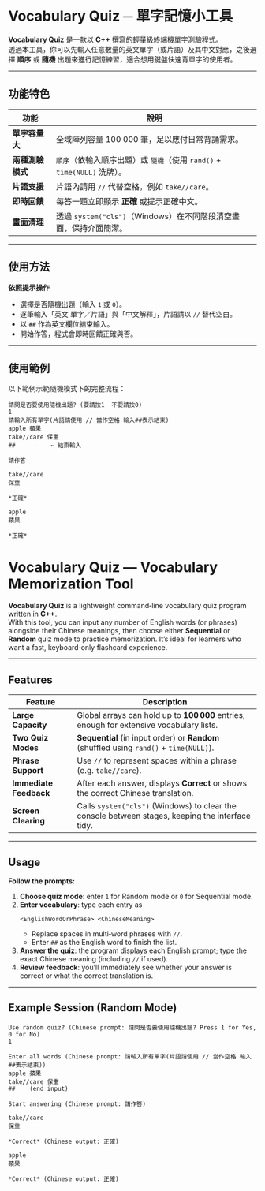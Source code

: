 # Vocabulary Quiz ─ 單字記憶小工具

**Vocabulary Quiz** 是一款以 **C++** 撰寫的輕量級終端機單字測驗程式。\
透過本工具，你可以先輸入任意數量的英文單字（或片語）及其中文對應，之後選擇 **順序** 或 **隨機** 出題來進行記憶練習，適合想用鍵盤快速背單字的使用者。

---

## 功能特色

| 功能            | 說明                                                  |
| ------------- | --------------------------------------------------- |
| **單字容量大** | 全域陣列容量 100 000 筆，足以應付日常背誦需求。                        |
| **兩種測驗模式**    | `順序`（依輸入順序出題）或 `隨機`（使用 `rand()` + `time(NULL)` 洗牌）。 |
| **片語支援**      | 片語內請用 `//` 代替空格，例如 `take//care`。                    |
| **即時回饋**      | 每答一題立即顯示 **正確** 或提示正確中文。                            |
| **畫面清理**      | 透過 `system("cls")`（Windows）在不同階段清空畫面，保持介面簡潔。        |

---

## 使用方法
**依照提示操作**
   - 選擇是否隨機出題（輸入 `1` 或 `0`）。
   - 逐筆輸入「英文 單字／片語」與「中文解釋」，片語請以 `//` 替代空白。
   - 以 `##` 作為英文欄位結束輸入。
   - 開始作答，程式會即時回饋正確與否。

---

## 使用範例

以下範例示範隨機模式下的完整流程：

```text
請問是否要使用隨機出題? (要請按1  不要請按0)
1
請輸入所有單字(片語請使用 // 當作空格 輸入##表示結束)
apple 蘋果
take//care 保重
##          ← 結束輸入

請作答

take//care
保重

*正確*

apple
蘋果

*正確*
```


# Vocabulary Quiz — Vocabulary Memorization Tool

**Vocabulary Quiz** is a lightweight command‑line vocabulary quiz program written in **C++**.  
With this tool, you can input any number of English words (or phrases) alongside their Chinese meanings, then choose either **Sequential** or **Random** quiz mode to practice memorization. It’s ideal for learners who want a fast, keyboard‑only flashcard experience.

---

## Features

| Feature                | Description                                                                                       |
|------------------------|---------------------------------------------------------------------------------------------------|
| **Large Capacity**     | Global arrays can hold up to **100 000** entries, enough for extensive vocabulary lists.          |
| **Two Quiz Modes**     | **Sequential** (in input order) or **Random** (shuffled using `rand()` + `time(NULL)`).           |
| **Phrase Support**     | Use `//` to represent spaces within a phrase (e.g. `take//care`).                                |
| **Immediate Feedback** | After each answer, displays **Correct** or shows the correct Chinese translation.                 |
| **Screen Clearing**    | Calls `system("cls")` (Windows) to clear the console between stages, keeping the interface tidy.|

---

## Usage

**Follow the prompts:**  
1. **Choose quiz mode**: enter `1` for Random mode or `0` for Sequential mode.  
2. **Enter vocabulary**: type each entry as
   ```
   <EnglishWordOrPhrase> <ChineseMeaning>
   ```
   - Replace spaces in multi‑word phrases with `//`.  
   - Enter `##` as the English word to finish the list.  
3. **Answer the quiz**: the program displays each English prompt; type the exact Chinese meaning (including `//` if used).  
4. **Review feedback**: you’ll immediately see whether your answer is correct or what the correct translation is.

---

## Example Session (Random Mode)

```text
Use random quiz? (Chinese prompt: 請問是否要使用隨機出題? Press 1 for Yes, 0 for No)
1

Enter all words (Chinese prompt: 請輸入所有單字(片語請使用 // 當作空格 輸入##表示結束))
apple 蘋果
take//care 保重
##    (end input)

Start answering (Chinese prompt: 請作答)

take//care
保重

*Correct* (Chinese output: 正確)

apple
蘋果

*Correct* (Chinese output: 正確)
```


